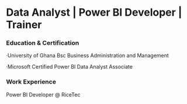 # Data Analyst | Power BI Developer | Trainer

### Education & Certification
·University of Ghana
Bsc Business Administration and Management

·Microsoft
Certified Power BI Data Analyst Associate


### Work Experience
Power BI Developer @ RiceTec
